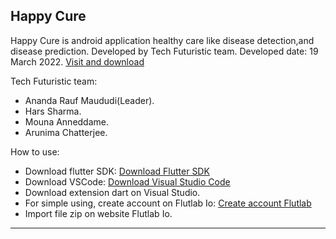 Happy Cure
-------------------------------------------------------------------------------------------------------------------------------------------------------------------------

Happy Cure is android application healthy care like disease detection,and disease prediction.
Developed by Tech Futuristic team.
Developed date: 19 March 2022.
[Visit and download](https://github.com/AnandaRauf/Happy-Cure/tree/project)

Tech Futuristic team:
- Ananda Rauf Maududi(Leader).
- Hars Sharma.
- Mouna Anneddame.
- Arunima Chatterjee.

How to use:
- Download flutter SDK: [Download Flutter SDK](https://www.flutter.dev)
- Download VSCode: [Download Visual Studio Code](https://code.visualstudio.com/download)
- Download extension dart on Visual Studio.
- For simple using, create account on Flutlab Io: [Create account Flutlab](https://www.flutlab.io)
- Import file zip on website Flutlab Io.

-------------------------------------------------------------------------------------------------------------------------------------------------------------------------

